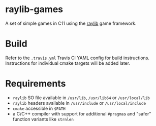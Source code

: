 # raylib-games
A set of simple games in C11 using the [raylib](https://github.com/raysan5/raylib) game framework.

# Build
Refer to the `.travis.yml` Travis CI YAML config for build instructions.
Instructions for individual cmake targets will be added later.

# Requirements
- `raylib` SO file available in `/usr/lib`, `/usr/lib64` or `/usr/local/lib`
- `raylib` headers available in `/usr/include` or `/usr/local/include`
- `cmake` accessible in `$PATH`
- a C/C++ compiler with support for additional `#pragma`s and "safer" function variants like `strnlen`
